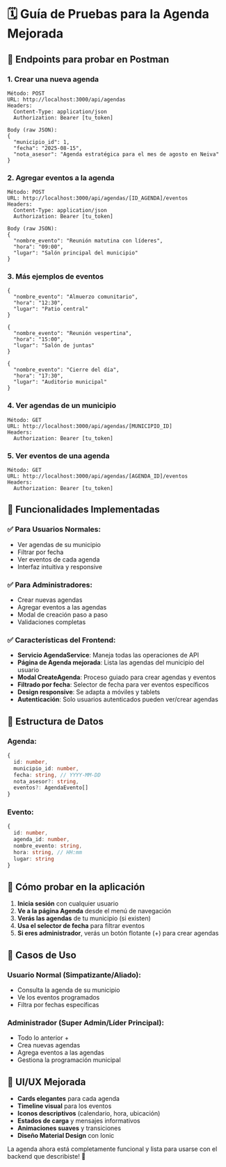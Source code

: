 # 🗓️ Guía de Pruebas para la Agenda Mejorada

## 📡 Endpoints para probar en Postman

### 1. **Crear una nueva agenda**
```
Método: POST
URL: http://localhost:3000/api/agendas
Headers:
  Content-Type: application/json
  Authorization: Bearer [tu_token]

Body (raw JSON):
{
  "municipio_id": 1,
  "fecha": "2025-08-15",
  "nota_asesor": "Agenda estratégica para el mes de agosto en Neiva"
}
```

### 2. **Agregar eventos a la agenda**
```
Método: POST
URL: http://localhost:3000/api/agendas/[ID_AGENDA]/eventos
Headers:
  Content-Type: application/json
  Authorization: Bearer [tu_token]

Body (raw JSON):
{
  "nombre_evento": "Reunión matutina con líderes",
  "hora": "09:00",
  "lugar": "Salón principal del municipio"
}
```

### 3. **Más ejemplos de eventos**
```
{
  "nombre_evento": "Almuerzo comunitario",
  "hora": "12:30",
  "lugar": "Patio central"
}

{
  "nombre_evento": "Reunión vespertina",
  "hora": "15:00",
  "lugar": "Salón de juntas"
}

{
  "nombre_evento": "Cierre del día",
  "hora": "17:30",
  "lugar": "Auditorio municipal"
}
```

### 4. **Ver agendas de un municipio**
```
Método: GET
URL: http://localhost:3000/api/agendas/[MUNICIPIO_ID]
Headers:
  Authorization: Bearer [tu_token]
```

### 5. **Ver eventos de una agenda**
```
Método: GET
URL: http://localhost:3000/api/agendas/[AGENDA_ID]/eventos
Headers:
  Authorization: Bearer [tu_token]
```

## 🎯 Funcionalidades Implementadas

### ✅ **Para Usuarios Normales:**
- Ver agendas de su municipio
- Filtrar por fecha
- Ver eventos de cada agenda
- Interfaz intuitiva y responsive

### ✅ **Para Administradores:**
- Crear nuevas agendas
- Agregar eventos a las agendas
- Modal de creación paso a paso
- Validaciones completas

### ✅ **Características del Frontend:**
- **Servicio AgendaService**: Maneja todas las operaciones de API
- **Página de Agenda mejorada**: Lista las agendas del municipio del usuario
- **Modal CreateAgenda**: Proceso guiado para crear agendas y eventos
- **Filtrado por fecha**: Selector de fecha para ver eventos específicos
- **Design responsive**: Se adapta a móviles y tablets
- **Autenticación**: Solo usuarios autenticados pueden ver/crear agendas

## 🔧 Estructura de Datos

### **Agenda:**
```typescript
{
  id: number,
  municipio_id: number,
  fecha: string, // YYYY-MM-DD
  nota_asesor?: string,
  eventos?: AgendaEvento[]
}
```

### **Evento:**
```typescript
{
  id: number,
  agenda_id: number,
  nombre_evento: string,
  hora: string, // HH:mm
  lugar: string
}
```

## 🚀 Cómo probar en la aplicación

1. **Inicia sesión** con cualquier usuario
2. **Ve a la página Agenda** desde el menú de navegación
3. **Verás las agendas** de tu municipio (si existen)
4. **Usa el selector de fecha** para filtrar eventos
5. **Si eres administrador**, verás un botón flotante (+) para crear agendas

## 📱 Casos de Uso

### **Usuario Normal (Simpatizante/Aliado):**
- Consulta la agenda de su municipio
- Ve los eventos programados
- Filtra por fechas específicas

### **Administrador (Super Admin/Líder Principal):**
- Todo lo anterior +
- Crea nuevas agendas
- Agrega eventos a las agendas
- Gestiona la programación municipal

## 🎨 UI/UX Mejorada

- **Cards elegantes** para cada agenda
- **Timeline visual** para los eventos
- **Iconos descriptivos** (calendario, hora, ubicación)
- **Estados de carga** y mensajes informativos
- **Animaciones suaves** y transiciones
- **Diseño Material Design** con Ionic

La agenda ahora está completamente funcional y lista para usarse con el backend que describiste! 🎉
